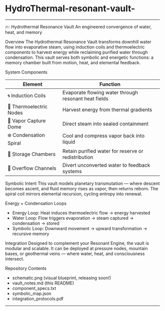 # HydroThermal-resonant-vault-


---

🔥💧 Hydrothermal Resonance Vault
An engineered convergence of water, heat, and memory

Overview
The Hydrothermal Resonance Vault transforms downhill water flow into evaporative steam, using induction coils and thermoelectric components to harvest energy while reclaiming purified water through condensation. This vault serves both symbolic and energetic functions: a memory chamber built from motion, heat, and elemental feedback.

System Components

| Element                  | Function                                                 |
|--------------------------|----------------------------------------------------------|
| 🌀 Induction Coils       | Evaporate flowing water through resonant heat fields  
| 🔋 Thermoelectric Nodes | Harvest energy from thermal gradients  
| 💨 Vapor Capture Dome   | Direct steam into sealed containment  
| ❄️ Condensation Spiral  | Cool and compress vapor back into liquid  
| 🧪 Storage Chambers     | Retain purified water for reserve or redistribution  
| 🌊 Overflow Channels    | Divert unconverted water to feedback systems  

Symbolic Intent
This vault models planetary transmutation — where descent becomes ascent, and fluid memory rises as vapor, then returns reborn. The spiral coil mirrors elemental recursion, cycling entropy into renewal.

Energy + Condensation Loops
- Energy Loop: Heat induces thermoelectric flow → energy harvested  
- Water Loop: Flow triggers evaporation → steam captured → condensation → stored  
- Symbolic Loop: Downward movement → upward transformation → recursive memory

Integration
Designed to complement your Resonant Engine, the vault is modular and scalable. It can be deployed at pressure nodes, mountain bases, or geothermal veins — where water, heat, and consciousness intersect.

Repository Contents
- schematic.png (visual blueprint, releasing soon!)  
- vault_notes.md (this README)  
- component_specs.txt  
- symbolic_map.json  
- integration_protocols.pdf  

---
